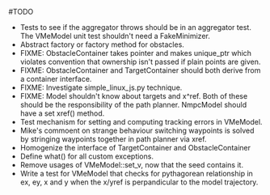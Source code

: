 #TODO
* Tests to see if the aggregator throws should be in an aggregator test. The VMeModel unit test shouldn't need a FakeMinimizer.
* Abstract factory or factory method for obstacles.
* FIXME: ObstacleContainer takes pointer and makes unique_ptr which violates convention that ownership isn't passed if plain points are given.
* FIXME: ObstacleContainer and TargetContainer should both derive from a container interface.
* FIXME: Investigate simple_linux_js.py technique.
* FIXME: Model shouldn't know about targets and x^ref. Both of these should be the responsibility of the path planner. NmpcModel should have a set xref() method.
* Test mechanism for setting and computing tracking errors in VMeModel.
* Mike's commoent on strange behaviour switching waypoints is solved by stringing waypoints together in path planner via xref.
* Homogenize the interface of TargetContainer and ObstacleContainer
* Define what() for all custom exceptions.
* Remove usages of VMeModel::set_v, now that the seed contains it.
* Write a test for VMeModel that checks for pythagorean relationship in ex, ey, x and y when the x/yref is perpandicular to the model trajectory.